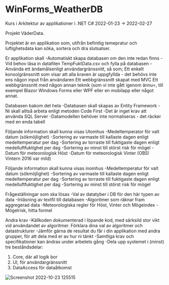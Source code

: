 # WinForms_WeatherDB

Kurs i Arkitektur av applikationer i .NET C#
2022-01-23 -> 2022-02-27

Projekt VäderData.

Projektet är en applikation som, utifrån befintlig temepratur och luftighetsdata kan söka, sortera och dra slutsatser.

Er applikation skall
-Automatiskt skapa databasen om den inte redan finns
-Vid behov läsa in datafilen TempFuktData.csv och fylla på databasen
-Använda ett ändamålsenligt användargränssnitt, så som;
Ett enkelt konsolgränssnitt som visar att alla kraven är uppgfyllda - det behövs inte ens någon input från användaren
Ett webbgränssnitt skapat med MVC
Ett webbgränssnitt med någon annan teknik (som vi inte gått igenom ännu=, till exempel Blazor
Windows Forms eller WPF eller en mobilapp eller något annat.

Databasen bakom det hela
-Databasen skall skapas av Entity Framework
-Ni skall alltså arbeta enligt metoden Code First
-Det är inget krav att använda SQL Server
-Datamodellen behöver inte normaliseras - det räcker med en enda tabell

Följande information skall kunna visas
Utomhus
-Medeltemperator för valt datum (sökmöjlighet)
-Sortering av varmaste till kallaste dagen enligt medeltemperatur per dag
-Sortering av torraste till fuktigaste dagen enligt medelluftfuktighet per dag
-Sortering av minst till störst risk för mögel
-Datum för meteorologisk Höst
-Datum för meteorologisk Vinter (OBS! Vintern 2016 var mild)

Följande information skall kunna visas inomhus
-Medeltemperatur för valt datum (sökmöjlighet)
-Sortering av varmaste till kallaste dagen enligt medeltemperatur per dag
-Sortering av torraste till fuktigaste dagen enligt medelluftfuktighet per dag
-Sortering av minst till störst risk för mögel

Frågeställningar som ska lösas
-Val av datatyber i DB för den här typen av data
-Inläsning av textfil till databasen
-Algoritmer som räknar fram aggregerad data
-Meteorologiska regler för Höst, Vinter och Mögeindex
-Mögelrisk, hitta formel

Andra krav
-Källkoden dokumenterad i löpande kod, med särksild stor vikt vid användandet av algoritmer. Förklara dina val av algoritmer och datastrukturer
-Jämför gärna de resultat du får i din applikation med andra grupper, för att dela med er av hur ni tänkt
-Samtliga krav och specifikationer kan ändras under arbetets gång
-Dela upp systemet i (minst) tre beståndsdelar:
1. Core, där all logik bor
2. UI, för användargränssnitt
3. DataAccess för dataåtkomst

![Screenshot 2022-10-23 125515](https://user-images.githubusercontent.com/90194213/197388172-85703819-7559-48b6-98a3-c242cb4581ca.png)
